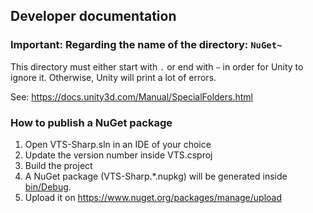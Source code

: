 ﻿## Developer documentation

### Important: Regarding the name of the directory: `NuGet~`

This directory must either start with `.` or end with `~` in order for Unity to ignore it.
Otherwise, Unity will print a lot of errors.

See: https://docs.unity3d.com/Manual/SpecialFolders.html

### How to publish a NuGet package
1. Open VTS-Sharp.sln in an IDE of your choice
2. Update the version number inside VTS.csproj
3. Build the project
4. A NuGet package (VTS-Sharp.*.nupkg) will be generated inside [bin/Debug](bin/Debug).
5. Upload it on https://www.nuget.org/packages/manage/upload
